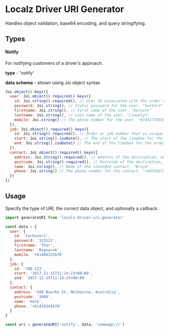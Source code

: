 # Localz Driver URI Generator

Handles object validation, base64 encoding, and query stringifying.

## Types

#### Notify

For notifying customers of a driver's approach.

**type** - 'notify'

**data schema** - shown using Joi object syntax

```javascript
Joi.object().keys({
  user: Joi.object().required().keys({
    id: Joi.string().required(), // User ID associated with the order or job. "155176"
    password: Joi.string(), // Static password for the user. "hunter2"
    firstname: Joi.string(), // First name of the user. "Geraint"
    lastname: Joi.string(), // Last name of the user. "Llewelyn"
    mobile: Joi.string() // The phone number for the user. "07432770100"
  }),
  job: Joi.object().required().keys({
    id: Joi.string().required(), // Order or job number that is unique. "00000155X1AS"
    start: Joi.string().isoDate(), // The start of the timebox for the order or job. "31/12/2000 12:00:59"
    end: Joi.string().isoDate() // The end of the timebox for the order or job. "31/12/2000 12:00:59"
  }),
  contact: Joi.object().required().keys({
    address: Joi.string().required(), // Address of the destination, one line, including postcode. "742 Evergreen Terrace, London, SW11 5UR"
    postcode: Joi.string().required(), // Postcode of the destination, used as a fallback. "SW11 5UR"
    name: Joi.string(), // Name of the intended contact. "Bruce"
    phone: Joi.string() // The phone number for the contact. "+447432770200"
  })
})
```

## Usage

Specify the type of URI, the correct data object, and optionally a callback.

```javascript
import generateURI from 'localz-driver-uri-generator'

const data = {
  user: {
    id: 'techuser1',
    password: '123123',
    firstname: 'Thor',
    lastname: 'Ragnarok',
    mobile: '+61408325678'
  },
  job: {
    id: 'JOB-123',
    start: '2017-11-15T11:14:23+00:00',
    end: '2017-11-15T11:14:23+00:00'
  },
  contact: {
    address: '500 Bourke St, Melbourne, Australia',
    postcode: '3000',
    name: 'Hulk',
    phone: '+61418345678'
  }
}

const uri = generateURI('notify', data, 'someapp://')
```